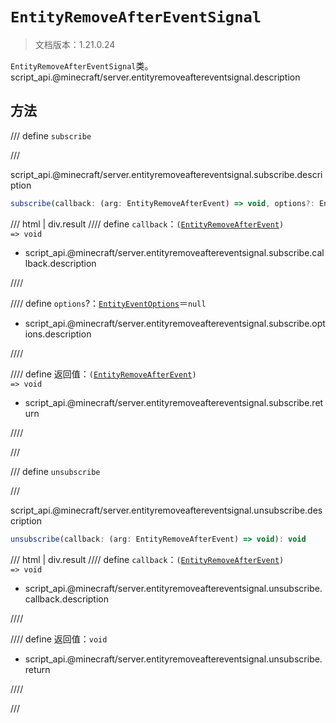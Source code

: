 # `EntityRemoveAfterEventSignal`

> 文档版本：1.21.0.24

`EntityRemoveAfterEventSignal`类。script_api.@minecraft/server.entityremoveaftereventsignal.description

## 方法

/// define
`subscribe`


///

script_api.@minecraft/server.entityremoveaftereventsignal.subscribe.description

```js
subscribe(callback: (arg: EntityRemoveAfterEvent) => void, options?: EntityEventOptions): (arg: EntityRemoveAfterEvent) => void
```

/// html | div.result
//// define
`callback`：<code>(<a href="../entityremoveafterevent/">EntityRemoveAfterEvent</a>) =&gt; void</code>

- script_api.@minecraft/server.entityremoveaftereventsignal.subscribe.callback.description


////

//// define
`options`?：[`EntityEventOptions`](./entityeventoptions.md)＝`null`

- script_api.@minecraft/server.entityremoveaftereventsignal.subscribe.options.description


////

//// define
返回值：<code>(<a href="../entityremoveafterevent/">EntityRemoveAfterEvent</a>) =&gt; void</code>

- script_api.@minecraft/server.entityremoveaftereventsignal.subscribe.return


////

///


/// define
`unsubscribe`


///

script_api.@minecraft/server.entityremoveaftereventsignal.unsubscribe.description

```js
unsubscribe(callback: (arg: EntityRemoveAfterEvent) => void): void
```

/// html | div.result
//// define
`callback`：<code>(<a href="../entityremoveafterevent/">EntityRemoveAfterEvent</a>) =&gt; void</code>

- script_api.@minecraft/server.entityremoveaftereventsignal.unsubscribe.callback.description


////

//// define
返回值：`void`

- script_api.@minecraft/server.entityremoveaftereventsignal.unsubscribe.return


////

///

